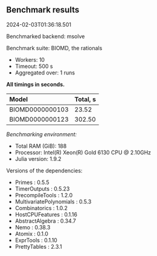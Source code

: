 ## Benchmark results

2024-02-03T01:36:18.501

Benchmarked backend: msolve

Benchmark suite: BIOMD, the rationals

- Workers: 10
- Timeout: 500 s
- Aggregated over: 1 runs

**All timings in seconds.**

|Model|Total, s|
|:----|---|
|BIOMD0000000103|23.52|
|BIOMD0000000123|302.50|

*Benchmarking environment:*

* Total RAM (GiB): 188
* Processor: Intel(R) Xeon(R) Gold 6130 CPU @ 2.10GHz
* Julia version: 1.9.2

Versions of the dependencies:

* Primes : 0.5.5
* TimerOutputs : 0.5.23
* PrecompileTools : 1.2.0
* MultivariatePolynomials : 0.5.3
* Combinatorics : 1.0.2
* HostCPUFeatures : 0.1.16
* AbstractAlgebra : 0.34.7
* Nemo : 0.38.3
* Atomix : 0.1.0
* ExprTools : 0.1.10
* PrettyTables : 2.3.1
